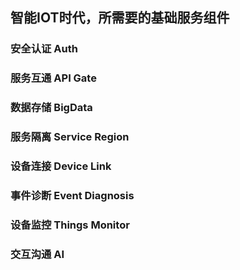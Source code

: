 ## 智能IOT时代，所需要的基础服务组件

### 安全认证 Auth

### 服务互通 API Gate

### 数据存储 BigData

### 服务隔离 Service Region

### 设备连接 Device Link

### 事件诊断 Event Diagnosis

### 设备监控 Things Monitor

### 交互沟通 AI
